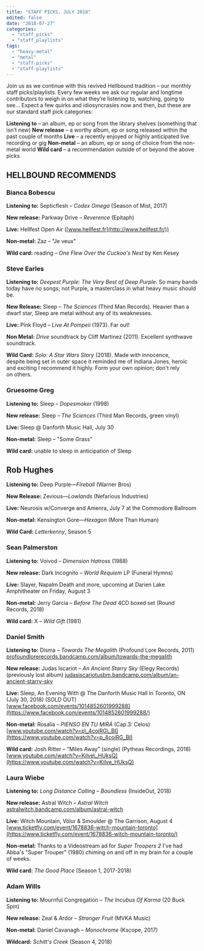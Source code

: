 ```yaml
---
title: "STAFF PICKS, JULY 2018"
edited: false
date: "2018-07-27"
categories:
  - "staff_picks"
  - "staff_playlists"
tags:
  - "heavy-metal"
  - "metal"
  - "staff-picks"
  - "staff-playlists"
---
```


Join us as we continue with this revived Hellbound tradition – our monthly staff picks/playlists. Every few weeks we ask our regular and longtime contributors to weigh in on what they’re listening to, watching, going to see… Expect a few quirks and idiosyncrasies now and then, but these are our standard staff pick categories:

**Listening to** – an album, ep or song from the library shelves (something that isn’t new) **New release** – a worthy album, ep or song released within the past couple of months **Live** – a recently enjoyed or highly anticipated live recording or gig **Non-metal** – an album, ep or song of choice from the non-metal world **Wild card** – a recommendation outside of or beyond the above picks

## HELLBOUND RECOMMENDS

### Bianca Bobescu

**Listening to:** Septicflesh – _Codex Omega_ (Season of Mist, 2017)

**New release:** Parkway Drive – _Reverence_ (Epitaph)

**Live:** Hellfest Open Air ([www.hellfest.fr](http://www.hellfest.fr/))

**Non-metal:** Zaz – "Je veux"

**Wild card:** reading – _One Flew Over the Cuckoo's Nest_ by Ken Kesey

### Steve Earles

**Listening to:** _Deepest Purple: The Very Best of Deep Purple_. So many bands today have no songs; not Purple, a masterclass in what heavy music should be.

**New Release:** Sleep – _The_ _Sciences_ (Third Man Records). Heavier than a dwarf star, Sleep are metal without any of its weaknesses.

**Live:** Pink Floyd – _Live At Pompeii_ (1973). Far out!

**Non Metal:** _Drive_ soundtrack by Cliff Martinez (2011). Excellent synthwave soundtrack.

**Wild Card:** _Solo: A Star Wars Story_ (2018). Made with innocence, despite being set in outer space it reminded me of Indiana Jones, heroic and exciting I recommend it highly. Form your own opinion; don't rely on others.

### Gruesome Greg

**Listening to:** Sleep – _Dopesmoker_ (1998)

**New release:** Sleep – _The Sciences_ (Third Man Records, green vinyl)

**Live:** Sleep @ Danforth Music Hall, July 30

**Non-metal:** Sleep – "Some Grass"

**Wild card:** unable to sleep in anticipation of Sleep

## Rob Hughes

**Listening to:** Deep Purple—_Fireball_ (Warner Bros)

**New Release:** Zevious—_Lowlands_ (Nefarious Industries)

**Live:** Neurosis w/Converge and Amenra, July 7 at the Commodore Ballroom

**Non-metal:** Kensington Gore—_Hexagon_ (More Than Human)

**Wild Card:** _Letterkenny_, Season 5

### Sean Palmerston

**Listening to:** Voivod – _Dimension_ _Hatross_ (1988)

**New release:** Dark Incognito – _World Requiem_ LP (Funeral Hymns)

**Live:** Slayer, Napalm Death and more, upcoming at Darien Lake Amphitheater on Friday, August 3

**Non-metal:** Jerry Garcia – _Before The Dead_ 4CD boxed set (Round Records, 2018)

**Wild card:** X – _Wild Gift_ (1981)

### Daniel Smith

**Listening to:** Disma – _Towards The Megalith_ (Profound Lore Records, 2011) [profoundlorerecords.bandcamp.com/album/towards-the-megalith](https://profoundlorerecords.bandcamp.com/album/towards-the-megalith)

**New release:** Judas Iscariot – _An Ancient Starry Sky_ (Elegy Records) (previously lost album) [judasiscariotusbm.bandcamp.com/album/an-ancient-starry-sky](https://judasiscariotusbm.bandcamp.com/album/an-ancient-starry-sky)

**Live:** Sleep, An Evening With @ The Danforth Music Hall in Toronto, ON (July 30, 2018) (SOLD OUT) [www.facebook.com/events/1014852601999288](https://www.facebook.com/events/1014852601999288/)

**Non-metal:** Rosalía – _PIENSO EN TU MIRÁ_ (Cap.3: Celos) [www.youtube.com/watch?v=p\_4coiRG\_BI](https://www.youtube.com/watch?v=p_4coiRG_BI)

**Wild card:** Josh Ritter – "Miles Away" (single) (Pytheas Recordings, 2018) [www.youtube.com/watch?v=Kilve\_HUksQ](https://www.youtube.com/watch?v=Kilve_HUksQ)

### Laura Wiebe

**Listening to:** _Long Distance Calling_ – _Boundless_ (InsideOut, 2018)

**New release:** Astral Witch – _Astral Witch_ [astralwitch.bandcamp.com/album/astral-witch](https://astralwitch.bandcamp.com/album/astral-witch)

**Live:** Witch Mountain, Völur & Smoulder @ The Garrison, August 4 [www.ticketfly.com/event/1678836-witch-mountain-toronto](https://www.ticketfly.com/event/1678836-witch-mountain-toronto/)

**Non-metal:** Thanks to a Videostream ad for _Super Troopers 2_ I've had Abba's "Super Trouper" (1980) chiming on and off in my brain for a couple of weeks.

**Wild card:** _The Good Place_ (Season 1, 2017-2018)

### Adam Wills

**Listening to:** Mournful Congregation – _The Incubus Of Karma_ (20 Buck Spin)

**New release:** Zeal & Ardor – _Stranger Fruit_ (MVKA Music)

**Non-metal:** Daniel Cavanagh – _Monochrome_ (Kscope, 2017)

**Wildcard:** _Schitt's Creek_ (Season 4, 2018)
